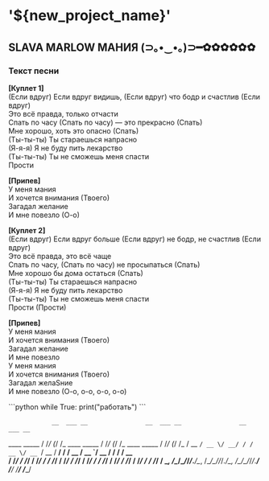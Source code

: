 # '${new_project_name}'

## SLAVA MARLOW МАНИЯ (⊃｡•‌‿•‌｡)⊃━✿✿✿✿✿✿

### Текст песни

__[Куплет 1]__  
(Если вдруг) Если вдруг видишь, (Если вдруг) что бодр и счастлив (Если вдруг)  
Это всё правда, только отчасти  
Спать по часу (Спать по часу) — это прекрасно (Спать)  
Мне хорошо, хоть это опасно (Спать)  
(Ты-ты-ты) Ты стараешься напрасно  
(Я-я-я) Я не буду пить лекарство  
(Ты-ты-ты) Ты не сможешь меня спасти  
Прости  

__[Припев]__  
У меня мания  
И хочется внимания (Твоего)  
Загадал желание  
И мне повезло (О-о)  

__[Куплет 2]__  
(Если вдруг) Если вдруг больше (Если вдруг) не бодр, не счастлив (Если вдруг)  
Это всё правда, это всё чаще  
Спать по часу, (Спать по часу) не просыпаться (Спать)  
Мне хорошо бы дома остаться (Спать)  
(Ты-ты-ты) Ты стараешься напрасно  
(Я-я-я) Я не буду пить лекарство  
(Ты-ты-ты) Ты не сможешь меня спасти  
Прости (Прости)  

__[Припев]__  
У меня мания  
И хочется внимания (Твоего)  
Загадал желание  
И мне повезло  
У меня мания  
И хочется внимания (Твоего)  
Загадал желаSние  
И мне повезло (О-о, о-о, о-о, о-о)

\`\`\`python
while True:
    print("работать")
\`\`\`

                __  ___ __                __  ___ __                __  ___ __  
   ____ _____  / /_/ (_/ /_  ____ _____  / /_/ (_/ /_  ____ _____  / /_/ (_/ /_ 
  / __ `/ __ \/ __/ / / __ \/ __ `/ __ \/ __/ / / __ \/ __ `/ __ \/ __/ / / __ \
 / /_/ / /_/ / /_/ / / /_/ / /_/ / /_/ / /_/ / / /_/ / /_/ / /_/ / /_/ / / /_/ /
 \__, /\____/\__/_/_/_.___/\__, /\____/\__/_/_/_.___/\__, /\____/\__/_/_/_.___/ 
/____/                    /____/                    /____/
